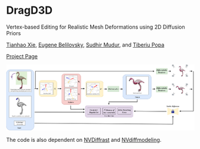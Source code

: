 # DragD3D
Vertex-based Editing for Realistic Mesh Deformations using 2D Diffusion Priors

[Tianhao Xie](http://tianhaoxie.github.io/), [Eugene Belilovsky](http://eugenium.github.io/), [Sudhir Mudur](https://users.encs.concordia.ca/~mudur/), and [Tiberiu Popa](https://users.encs.concordia.ca/~stpopa/)

[Project Page](http://tianhaoxie.github.io/project/DragD3D)

![alt text](https://github.com/tianhaoxie/DragD3D/blob/main/assets/overview.png?raw=true)

The code is also dependent on [NVDiffrast](https://github.com/NVlabs/nvdiffrast) and [NVdiffmodeling](https://github.com/NVlabs/nvdiffmodeling).

